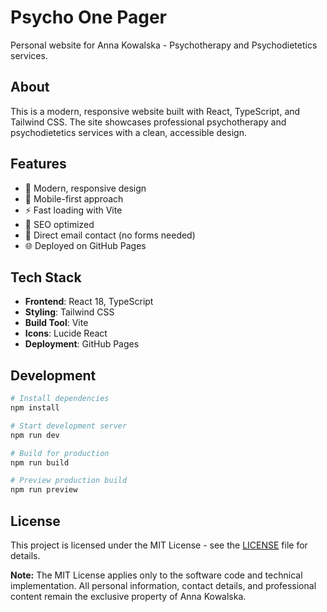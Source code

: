 # Psycho One Pager

Personal website for Anna Kowalska - Psychotherapy and Psychodietetics services.

## About

This is a modern, responsive website built with React, TypeScript, and Tailwind CSS. The site showcases professional psychotherapy and psychodietetics services with a clean, accessible design.

## Features

- 🎨 Modern, responsive design
- 📱 Mobile-first approach
- ⚡ Fast loading with Vite
- 🎯 SEO optimized
- 📧 Direct email contact (no forms needed)
- 🌐 Deployed on GitHub Pages

## Tech Stack

- **Frontend**: React 18, TypeScript
- **Styling**: Tailwind CSS
- **Build Tool**: Vite
- **Icons**: Lucide React
- **Deployment**: GitHub Pages

## Development

```bash
# Install dependencies
npm install

# Start development server
npm run dev

# Build for production
npm run build

# Preview production build
npm run preview
```

## License

This project is licensed under the MIT License - see the [LICENSE](LICENSE) file for details.

**Note:** The MIT License applies only to the software code and technical implementation. All personal information, contact details, and professional content remain the exclusive property of Anna Kowalska.
